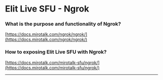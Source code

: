 # Elit Live SFU - Ngrok

### What is the purpose and functionality of Ngrok?

[https://docs.mirotalk.com/ngrok/ngrok/](https://docs.mirotalk.com/ngrok/ngrok/)

### How to exposing Elit Live SFU with Ngrok?

[https://docs.mirotalk.com/mirotalk-sfu/ngrok/](https://docs.mirotalk.com/mirotalk-sfu/ngrok/)

---
